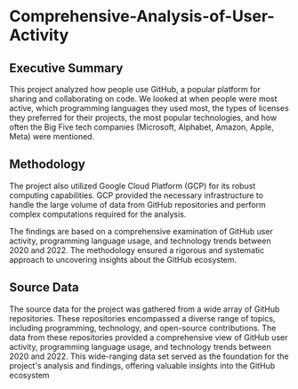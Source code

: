 # Comprehensive-Analysis-of-User-Activity

## Executive Summary

This project analyzed how people use GitHub, a popular platform for sharing and collaborating on code. We looked at when people were most active, which programming languages they used most, the types of licenses they preferred for their projects, the most popular technologies, and how often the Big Five tech companies (Microsoft, Alphabet, Amazon, Apple, Meta) were mentioned.

## Methodology

The project also utilized Google Cloud Platform (GCP) for its robust computing capabilities. GCP provided the necessary infrastructure to handle the large volume of data from GitHub repositories and perform complex computations required for the analysis.

The findings are based on a comprehensive examination of GitHub user activity, programming language usage, and technology trends between 2020 and 2022. The methodology ensured a rigorous and systematic approach to uncovering insights about the GitHub ecosystem.

## Source Data

The source data for the project was gathered from a wide array of GitHub repositories. These repositories encompassed a diverse range of topics, including programming, technology, and open-source contributions. The data from these repositories provided a comprehensive view of GitHub user activity, programming language usage, and technology trends between 2020 and 2022. This wide-ranging data set served as the foundation for the project's analysis and findings, offering valuable insights into the GitHub ecosystem
